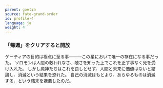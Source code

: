 ```yaml
---
parent: goetia
source: fate-grand-order
id: profile-4
language: ja
weight: 4
---
```


### 「帰還」をクリアすると開放

ゲーティアの目的は極点に至る事―――この星において唯一の存在になる事だった。
ソロモンは人間の救われなさ、醜さを知った上でこれを正す事なく死を受け入れた。
しかし魔神たちはこれを良しとせず、人間と未来に価値はないと結論し、消滅という結果を恐れた。
自己の消滅はもとより、あらゆるものは消滅する、という結末を嫌悪したのだ。
